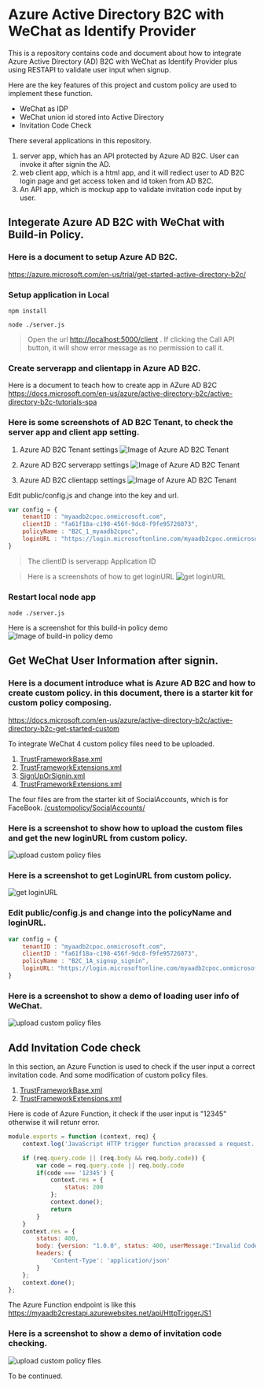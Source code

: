 # Azure Active Directory B2C with WeChat as Identify Provider 

This is a repository contains code and document about how to integrate Azure Active Directory (AD) B2C with WeChat as Identify Provider plus using RESTAPI to validate user input when signup. 

Here are the key features of this project and custom policy are used to implement these function.

* WeChat as IDP
* WeChat union id stored into Active Directory
* Invitation Code Check


There several applications in this repository.
1. server app, which has an API protected by Azure AD B2C. User can invoke it after signin the AD.
2. web client app, which is a html app, and it will rediect user to AD B2C login page and get access token and id token from AD B2C.
3. An API app, which is mockup app to validate invitation code input by user.

## Integerate Azure AD B2C with WeChat with Build-in Policy.

### Here is a document to setup Azure AD B2C.

https://azure.microsoft.com/en-us/trial/get-started-active-directory-b2c/


### Setup application in Local
```shell
npm install
```

```shell
node ./server.js
```

>Open the url 
[http://localhost:5000/client](http://localhost:5000/client) . If clicking the Call API button, it will show error message as no permission to call it.

### Create serverapp and clientapp in Azure AD B2C.

Here is a document to teach how to create app in AZure AD B2C
https://docs.microsoft.com/en-us/azure/active-directory-b2c/active-directory-b2c-tutorials-spa



### Here is some screenshots of AD B2C Tenant, to check the server app and client app setting.

1. Azure AD B2C Tenant settings
![Image of Azure AD B2C Tenant](./screenshots/tenant.gif)

2. Azure AD B2C serverapp settings
![Image of Azure AD B2C Tenant](./screenshots/serverapp.gif)

3. Azure AD B2C clientapp settings
![Image of Azure AD B2C Tenant](./screenshots/clientapp.gif)

Edit public/config.js and change into the key and url.
```javascript
var config = {
    tenantID : "myaadb2cpoc.onmicrosoft.com",
    clientID : "fa61f18a-c198-456f-9dc8-f9fe95726073",
    policyName : "B2C_1_myaadb2cpoc",
    loginURL : "https://login.microsoftonline.com/myaadb2cpoc.onmicrosoft.com/oauth2/v2.0/authorize?p=B2C_1_myaadb2cpoc&client_id=067f7ac9-f226-4593-85d2-3293c73d2b08&nonce=defaultNonce&redirect_uri=http%3A%2F%2Flocalhost%3A5000%2Fclient%2F&scope=openid%20https%3A%2F%2Fmyaadb2cpoc.onmicrosoft.com%2Fserver%2Fread%20https%3A%2F%2Fmyaadb2cpoc.onmicrosoft.com%2Fserver%2Fuser_impersonation%20https%3A%2F%2Fmyaadb2cpoc.onmicrosoft.com%2Fserver%2Fwrite&response_type=id_token%20token&prompt=login",
}
```
>The clientID is serverapp Application ID

>Here is a screenshots of how to get loginURL
![get loginURL](./screenshots/getloginurl.gif)


### Restart local node app
```shell
node ./server.js
```
Here is a screenshot for this build-in policy demo
![Image of build-in policy demo](./screenshots/demo-build-in.gif)

## Get WeChat User Information after signin.

### Here is a document introduce what is Azure AD B2C and how to create custom policy. in this document, there is a starter kit for custom policy composing. 

https://docs.microsoft.com/en-us/azure/active-directory-b2c/active-directory-b2c-get-started-custom

To integrate WeChat 4 custom policy files need to be uploaded.

1. [TrustFrameworkBase.xml](/custompolicy/custom-policy-wechat-1-wechat-userinfo/TrustFrameworkBase.xml)
2. [TrustFrameworkExtensions.xml](/custompolicy/custom-policy-wechat-1-wechat-userinfo/TrustFrameworkExtensions.xml)
3. [SignUpOrSignin.xml](/custompolicy/custom-policy-wechat-1-wechat-userinfo/SignUpOrSignin.xml)
4. [TrustFrameworkExtensions.xml](/custompolicy/custom-policy-wechat-1-wechat-userinfo/ProfileEdit.xml)

The four files are from the starter kit of SocialAccounts, which is for FaceBook.
[/custompolicy/SocialAccounts/](/custompolicy/SocialAccounts/)

### Here is a screenshot to show how to upload the custom files and get the new loginURL from custom policy.
![upload custom policy files](./screenshots/upload-custom-policy-userinfo.gif)


### Here is a screenshot to get LoginURL from custom policy.
![get loginURL](./screenshots/upload-custom-policy-userinfo-loginURL.gif)

### Edit public/config.js and change into the policyName and loginURL.
```javascript
var config = {
    tenantID : "myaadb2cpoc.onmicrosoft.com",
    clientID : "fa61f18a-c198-456f-9dc8-f9fe95726073",
    policyName : "B2C_1A_signup_signin",
    loginURL: "https://login.microsoftonline.com/myaadb2cpoc.onmicrosoft.com/oauth2/v2.0/authorize?p=B2C_1A_signup_signin&client_id=067f7ac9-f226-4593-85d2-3293c73d2b08&nonce=defaultNonce&redirect_uri=http%3A%2F%2Flocalhost%3A5000%2Fclient%2F&scope=openid%20https%3A%2F%2Fmyaadb2cpoc.onmicrosoft.com%2Fserver%2Fread%20https%3A%2F%2Fmyaadb2cpoc.onmicrosoft.com%2Fserver%2Fuser_impersonation%20https%3A%2F%2Fmyaadb2cpoc.onmicrosoft.com%2Fserver%2Fwrite&response_type=id_token%20token&prompt=login",
}
```

### Here is a screenshot to show a demo of loading user info of WeChat.
![upload custom policy files](./screenshots/upload-custom-policy-userinfo-demo.gif)


## Add Invitation Code check

In this section, an Azure Function is used to check if the user input a correct invitation code. And some modification of custom policy files.
1. [TrustFrameworkBase.xml](/custompolicy/custom-policy-wechat-2-wechat-invitation-code/TrustFrameworkBase.xml)
2. [TrustFrameworkExtensions.xml](/custompolicy/custom-policy-wechat-2-wechat-invitation-code/TrustFrameworkExtensions.xml)

Here is code of Azure Function, it check if the user input is "12345" otherwise it will retunr error.
```javascript
module.exports = function (context, req) {
    context.log('JavaScript HTTP trigger function processed a request.');

    if (req.query.code || (req.body && req.body.code)) {
        var code = req.query.code || req.body.code
        if(code === '12345') {
            context.res = {
                status: 200
            };
            context.done();
            return 
        }
    }
    context.res = {
        status: 400,
        body: {version: "1.0.0", status: 400, userMessage:"Invalid Code"},
        headers: {
            'Content-Type': 'application/json'
        }
    };
    context.done();
};
```

The Azure Function endpoint is like this
https://myaadb2crestapi.azurewebsites.net/api/HttpTriggerJS1


### Here is a screenshot to show a demo of invitation code checking.
![upload custom policy files](./screenshots/upload-custom-policy-invitation-code-demo.gif)



To be continued.